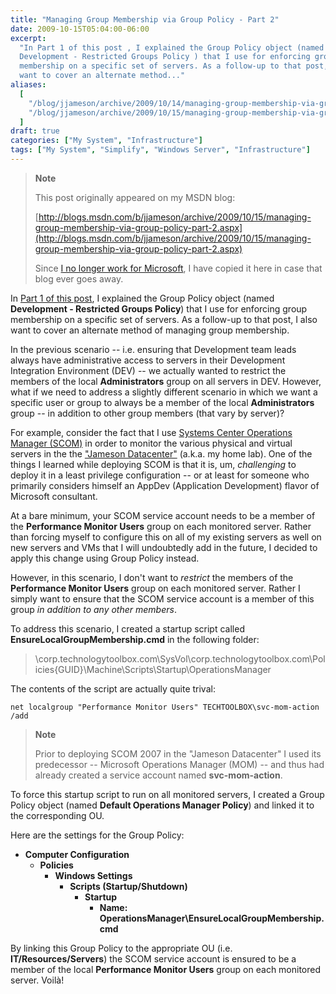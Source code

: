 ```yaml
---
title: "Managing Group Membership via Group Policy - Part 2"
date: 2009-10-15T05:04:00-06:00
excerpt:
  "In Part 1 of this post , I explained the Group Policy object (named
  Development - Restricted Groups Policy ) that I use for enforcing group
  membership on a specific set of servers. As a follow-up to that post, I also
  want to cover an alternate method..."
aliases:
  [
    "/blog/jjameson/archive/2009/10/14/managing-group-membership-via-group-policy-part-2.aspx",
    "/blog/jjameson/archive/2009/10/15/managing-group-membership-via-group-policy-part-2.aspx",
  ]
draft: true
categories: ["My System", "Infrastructure"]
tags: ["My System", "Simplify", "Windows Server", "Infrastructure"]
---
```


> **Note**
>
> This post originally appeared on my MSDN blog:
>
> [http://blogs.msdn.com/b/jjameson/archive/2009/10/15/managing-group-membership-via-group-policy-part-2.aspx](http://blogs.msdn.com/b/jjameson/archive/2009/10/15/managing-group-membership-via-group-policy-part-2.aspx)
>
> Since
> [I no longer work for Microsoft](/blog/jjameson/2011/09/02/last-day-with-microsoft),
> I have copied it here in case that blog ever goes away.

In
[Part 1 of this post](/blog/jjameson/2009/10/15/managing-group-membership-via-group-policy-part-1),
I explained the Group Policy object (named **Development - Restricted Groups
Policy**) that I use for enforcing group membership on a specific set of
servers. As a follow-up to that post, I also want to cover an alternate method
of managing group membership.

In the previous scenario -- i.e. ensuring that Development team leads always
have administrative access to servers in their Development Integration
Environment (DEV) -- we actually wanted to restrict the members of the local
**Administrators** group on all servers in DEV. However, what if we need to
address a slightly different scenario in which we want a specific user or group
to always be a member of the local **Administrators** group -- in addition to
other group members (that vary by server)?

For example, consider the fact that I use
[Systems Center Operations Manager (SCOM)](http://www.microsoft.com/systemcenter/operationsmanager/en/us/default.aspx)
in order to monitor the various physical and virtual servers in the the
["Jameson Datacenter"](/blog/jjameson/2009/09/14/the-jameson-datacenter) (a.k.a.
my home lab). One of the things I learned while deploying SCOM is that it is,
um, *challenging* to deploy it in a least privilege configuration -- or at least
for someone who primarily considers himself an AppDev (Application Development)
flavor of Microsoft consultant.

At a bare minimum, your SCOM service account needs to be a member of the
**Performance Monitor Users** group on each monitored server. Rather than
forcing myself to configure this on all of my existing servers as well on new
servers and VMs that I will undoubtedly add in the future, I decided to apply
this change using Group Policy instead.

However, in this scenario, I don't want to *restrict* the members of the
**Performance Monitor Users** group on each monitored server. Rather I simply
want to ensure that the SCOM service account is a member of this group *in
addition to any other members*.

To address this scenario, I created a startup script called
**EnsureLocalGroupMembership.cmd** in the following folder:

> \\corp.technologytoolbox.com\SysVol\corp.technologytoolbox.com\Policies\{GUID}\Machine\Scripts\Startup\OperationsManager

The contents of the script are actually quite trival:

```
net localgroup "Performance Monitor Users" TECHTOOLBOX\svc-mom-action /add
```

> **Note**
>
> Prior to deploying SCOM 2007 in the "Jameson Datacenter" I used its
> predecessor -- Microsoft Operations Manager (MOM) -- and thus had already
> created a service account named **svc-mom-action**.

To force this startup script to run on all monitored servers, I created a Group
Policy object (named **Default Operations Manager Policy**) and linked it to the
corresponding OU.

Here are the settings for the Group Policy:

- **Computer Configuration**
  - **Policies**
    - **Windows Settings**
      - **Scripts (Startup/Shutdown)**
        - **Startup**
          - **Name: OperationsManager\EnsureLocalGroupMembership.cmd**

By linking this Group Policy to the appropriate OU (i.e.
**IT/Resources/Servers**) the SCOM service account is ensured to be a member of
the local **Performance Monitor Users** group on each monitored server. Voilà!
